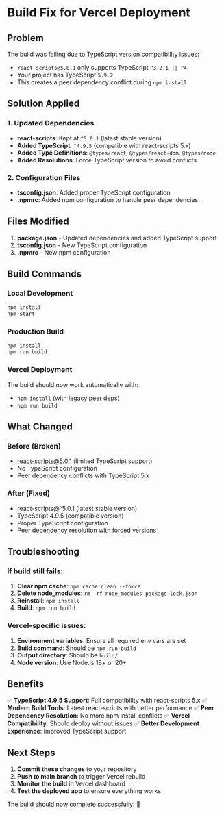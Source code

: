 # Build Fix for Vercel Deployment

## Problem
The build was failing due to TypeScript version compatibility issues:
- `react-scripts@5.0.1` only supports TypeScript `^3.2.1 || ^4`
- Your project has TypeScript `5.9.2`
- This creates a peer dependency conflict during `npm install`

## Solution Applied

### 1. Updated Dependencies
- **react-scripts**: Kept at `^5.0.1` (latest stable version)
- **Added TypeScript**: `^4.9.5` (compatible with react-scripts 5.x)
- **Added Type Definitions**: `@types/react`, `@types/react-dom`, `@types/node`
- **Added Resolutions**: Force TypeScript version to avoid conflicts

### 2. Configuration Files
- **tsconfig.json**: Added proper TypeScript configuration
- **.npmrc**: Added npm configuration to handle peer dependencies

## Files Modified

1. **package.json** - Updated dependencies and added TypeScript support
2. **tsconfig.json** - New TypeScript configuration
3. **.npmrc** - New npm configuration

## Build Commands

### Local Development
```bash
npm install
npm start
```

### Production Build
```bash
npm install
npm run build
```

### Vercel Deployment
The build should now work automatically with:
- `npm install` (with legacy peer deps)
- `npm run build`

## What Changed

### Before (Broken)
- react-scripts@5.0.1 (limited TypeScript support)
- No TypeScript configuration
- Peer dependency conflicts with TypeScript 5.x

### After (Fixed)
- react-scripts@^5.0.1 (latest stable version)
- TypeScript 4.9.5 (compatible version)
- Proper TypeScript configuration
- Peer dependency resolution with forced versions

## Troubleshooting

### If build still fails:
1. **Clear npm cache**: `npm cache clean --force`
2. **Delete node_modules**: `rm -rf node_modules package-lock.json`
3. **Reinstall**: `npm install`
4. **Build**: `npm run build`

### Vercel-specific issues:
1. **Environment variables**: Ensure all required env vars are set
2. **Build command**: Should be `npm run build`
3. **Output directory**: Should be `build/`
4. **Node version**: Use Node.js 18+ or 20+

## Benefits

✅ **TypeScript 4.9.5 Support**: Full compatibility with react-scripts 5.x
✅ **Modern Build Tools**: Latest react-scripts with better performance
✅ **Peer Dependency Resolution**: No more npm install conflicts
✅ **Vercel Compatibility**: Should deploy without issues
✅ **Better Development Experience**: Improved TypeScript support

## Next Steps

1. **Commit these changes** to your repository
2. **Push to main branch** to trigger Vercel rebuild
3. **Monitor the build** in Vercel dashboard
4. **Test the deployed app** to ensure everything works

The build should now complete successfully! 🎉
